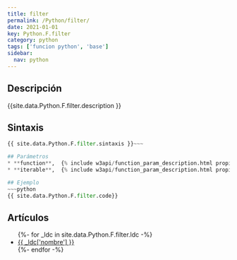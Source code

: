 ```yaml
---
title: filter
permalink: /Python/filter/
date: 2021-01-01
key: Python.F.filter
category: python
tags: ['funcion python', 'base']
sidebar: 
  nav: python
---
```


## Descripción
{{site.data.Python.F.filter.description }}

## Sintaxis
~~~python
{{ site.data.Python.F.filter.sintaxis }}~~~

## Parámetros
* **function**,  {% include w3api/function_param_description.html propiedad=site.data.Python.F.filter valor="function" %}
* **iterable**,  {% include w3api/function_param_description.html propiedad=site.data.Python.F.filter valor="iterable" %}

## Ejemplo
~~~python
{{ site.data.Python.F.filter.code}}
~~~

## Artículos
<ul>
{%- for _ldc in site.data.Python.F.filter.ldc -%}
   <li>
       <a href="{{_ldc['url'] }}">{{ _ldc['nombre'] }}</a>
   </li>
{%- endfor -%}
</ul>
